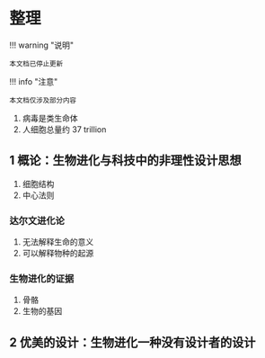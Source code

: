# 整理

!!! warning "说明"

    本文档已停止更新

!!! info "注意"

    本文档仅涉及部分内容

1. 病毒是类生命体
2. 人细胞总量约 37 trillion

## 1 概论：生物进化与科技中的非理性设计思想

1. 细胞结构
2. 中心法则

### 达尔文进化论

1. 无法解释生命的意义
2. 可以解释物种的起源

### 生物进化的证据

1. 骨骼
2. 生物的基因

## 2 优美的设计：生物进化一种没有设计者的设计

